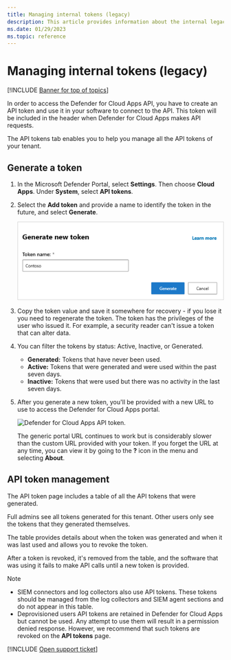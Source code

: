 ```yaml
---
title: Managing internal tokens (legacy)
description: This article provides information about the internal legacy method of generating and managing API tokens for Defender for Cloud Apps.
ms.date: 01/29/2023
ms.topic: reference
---
```

# Managing internal tokens (legacy)

[!INCLUDE [Banner for top of topics](includes/)]

In order to access the Defender for Cloud Apps API, you have to create an API token and use it in your software to connect to the API. This token will be included in the header when Defender for Cloud Apps makes API requests.

The API tokens tab enables you to help you manage all the API tokens of your tenant.

## Generate a token

1. In the Microsoft Defender Portal, select **Settings**. Then choose **Cloud Apps**. Under **System**, select **API tokens**.

1. Select the **Add token** and provide a name to identify the token in the future, and select **Generate**.

    ![Defender for Cloud Apps generates API token.](media/api-token-gen.png)

1. Copy the token value and save it somewhere for recovery - if you lose it you need to regenerate the token. The token has the privileges of the user who issued it. For example, a security reader can't issue a token that can alter data.

1. You can filter the tokens by status: Active, Inactive, or Generated.

    - **Generated:** Tokens that have never been used.
    - **Active:** Tokens that were generated and were used within the past seven days.
    - **Inactive:** Tokens that were used but there was no activity in the last seven days.

1. After you generate a new token, you'll be provided with a new URL to use to access the Defender for Cloud Apps portal.

    ![Defender for Cloud Apps API token.](media/generate-api-token.png)

    The generic portal URL continues to work but is considerably slower than the custom URL provided with your token. If you forget the URL at any time, you can view it by going to the **?** icon in the menu and selecting **About**.

## API token management

The API token page includes a table of all the API tokens that were generated.

Full admins see all tokens generated for this tenant. Other users only see the tokens that they generated themselves.

The table provides details about when the token was generated and when it was last used and allows you to revoke the token.

After a token is revoked, it's removed from the table, and the software that was using it fails to make API calls until a new token is provided.

> [!NOTE]
>
> - SIEM connectors and log collectors also use API tokens. These tokens should be managed from the log collectors and SIEM agent sections and do not appear in this table.
> - Deprovisioned users API tokens are retained in Defender for Cloud Apps but cannot be used. Any attempt to use them will result in a permission denied response. However, we recommend that such tokens are revoked on the **API tokens** page.

[!INCLUDE [Open support ticket](includes/support.md)]
